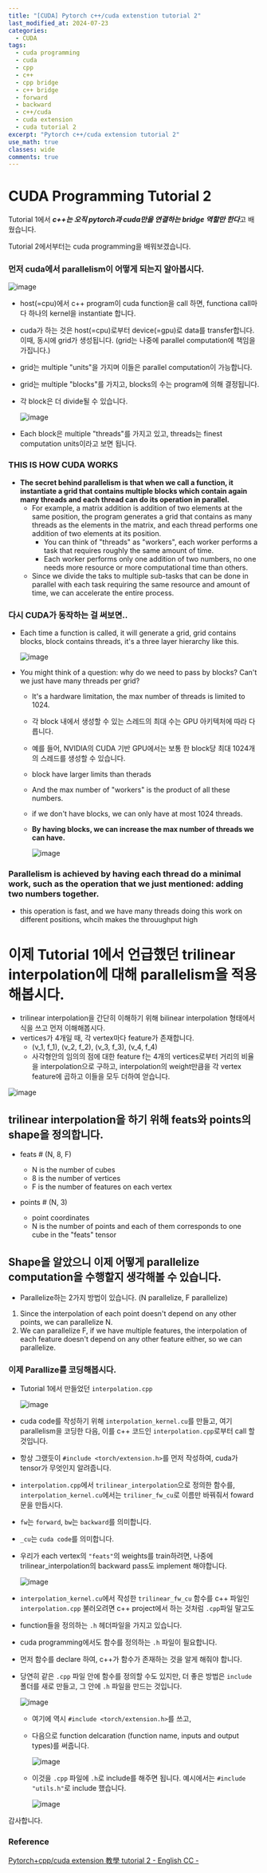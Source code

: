 ```yaml
---
title: "[CUDA] Pytorch c++/cuda extenstion tutorial 2"
last_modified_at: 2024-07-23
categories:
  - CUDA
tags:
  - cuda programming
  - cuda
  - cpp
  - c++
  - cpp bridge
  - c++ bridge
  - forward
  - backward
  - c++/cuda
  - cuda extension
  - cuda tutorial 2
excerpt: "Pytorch c++/cuda extension tutorial 2"
use_math: true
classes: wide
comments: true
---
```


# CUDA Programming Tutorial 2

Tutorial 1에서 ***c++는 오직 pytorch과 cuda만을 연결하는 bridge 역할만 한다***고 배웠습니다.

Tutorial 2에서부터는 cuda programming을 배워보겠습니다.

### 먼저 cuda에서 parallelism이 어떻게 되는지 알아봅시다.

![image](https://github.com/user-attachments/assets/63efeadb-2754-44bd-ac37-fafbc6261f7c)

- host(=cpu)에서 c++ program이 cuda function을 call 하면, functiona call마다 하나의 kernel을 instantiate 합니다.
- cuda가 하는 것은 host(=cpu)로부터 device(=gpu)로 data를 transfer합니다. 이때, 동시에 grid가 생성됩니다. (grid는 나중에 parallel computation에 책임을 가집니다.)
- grid는 multiple "units"을 가지며 이들은 parallel computation이 가능합니다.
- grid는 multiple "blocks"를 가지고, blocks의 수는 program에 의해 결정됩니다.
- 각 block은 더 divide될 수 있습니다.
  
  ![image](https://github.com/user-attachments/assets/4204a994-88ac-4485-8df0-40c99ad7ddc9)

- Each block은 multiple "threads"를 가지고 있고, threads는 finest computation units이라고 보면 됩니다.

### THIS IS HOW CUDA WORKS
- **The secret behind parallelism is that when we call a function, it instantiate a grid that contains multiple blocks which contain again many threads and each thread can do its operation in parallel.**
  - For example, a matrix addition is addition of two elements at the same position, the program generates a grid that contains as many threads as the elements in the matrix, and each thread performs one addition of two elements at its position.
    - You can think of "threads" as "workers", each worker performs a task that requires roughly the same amount of time.
    - Each worker performs only one addition of two numbers, no one needs more resource or more computational time than others.
  - Since we divide the taks to multiple sub-tasks that can be done in parallel with each task requiring the same resource and amount of time, we can accelerate the entire process.

### 다시 CUDA가 동작하는 걸 써보면..

- Each time a function is called, it will generate a grid, grid contains blocks, block contains threads, it's a three layer hierarchy like this.

  ![image](https://github.com/user-attachments/assets/c16b3c9c-5eb4-4c49-8f2b-f7627120ad4f)

- You might think of a question: why do we need to pass by blocks? Can't we just have many threads per grid?
  - It's a hardware limitation, the max number of threads is limited to 1024.
  - 각 block 내에서 생성할 수 있는 스레드의 최대 수는 GPU 아키텍처에 따라 다릅니다.
  - 예를 들어, NVIDIA의 CUDA 기반 GPU에서는 보통 한 block당 최대 1024개의 스레드를 생성할 수 있습니다.
  - block have larger limits than therads
  - And the max number of "workers" is the product of all these numbers.
  - if we don't have blocks, we can only have at most 1024 threads.
  - **By having blocks, we can increase the max number of threads we can have.**
    
    ![image](https://github.com/user-attachments/assets/5335a50b-6892-41d4-8cb4-37057a46aa7f)

### Parallelism is achieved by having each thread do a minimal work, such as the operation that we just mentioned: adding two numbers together.

- this operation is fast, and we have many threads doing this work on different positions, whcih makes the throuughput high

# 이제 Tutorial 1에서 언급했던 trilinear interpolation에 대해 parallelism을 적용해봅시다.

- trilinear interpolation을 간단히 이해하기 위해 bilinear interpolation 형태에서 식을 쓰고 먼저 이해해봅시다.
- vertices가 4개일 때, 각 vertex마다 feature가 존재합니다.
  - (v_1, f_1), (v_2, f_2), (v_3, f_3), (v_4, f_4)
  - 사각형안의 임의의 점에 대한 feature f는 4개의 vertices로부터 거리의 비율을 interpolation으로 구하고, interpolation의 weight만큼을 각 vertex feature에 곱하고 이들을 모두 더하여 얻습니다.

![image](https://github.com/user-attachments/assets/fac85e28-21e1-4482-b7d6-79fee5e32627)

## trilinear interpolation을 하기 위해 feats와 points의 shape을 정의합니다.

- feats # (N, 8, F)
  - N is the number of cubes
  - 8 is the number of vertices
  - F is the number of features on each vertex

- points # (N, 3)
  - point coordinates
  - N is the number of points and each of them corresponds to one cube in the "feats" tensor

## Shape을 알았으니 이제 어떻게 parallelize computation을 수행할지 생각해볼 수 있습니다.

- Parallelize하는 2가지 방법이 있습니다. (N parallelize, F parallelize)
1. Since the interpolation of each point doesn't depend on any other points, we can parallelize N.
2. We can parallelize F, if we have multiple features, the interpolation of each feature doesn't depend on any other feature either, so we can parallelize.
 
### 이제 Parallize를 코딩해봅시다.

- Tutorial 1에서 만들었던 `interpolation.cpp`
  
  ![image](https://github.com/user-attachments/assets/c6e31b5e-b6fa-40ce-a89e-8ce9508ddb5d)

- cuda code를 작성하기 위해 `interpolation_kernel.cu`를 만들고, 여기 parallelism을 코딩한 다음, 이를 c++ 코드인 `interpolation.cpp`로부터 call 할 것입니다.
- 항상 그랬듯이 `#include <torch/extension.h>`를 먼저 작성하여, cuda가 tensor가 무엇인지 알려줍니다.
- `interpolation.cpp`에서 `trilinear_interpolation`으로 정의한 함수를, `interpolation_kernel.cu`에서는 `triliner_fw_cu`로 이름만 바꿔줘서 foward 문을 만듭시다.
- `fw`는 `forward`, `bw`는 `backward`를 의미합니다.
- `_cu`는 `cuda code`를 의미합니다.
- 우리가 each vertex의 `"feats"`의 weights를 train하려면, 나중에 trilinear_interpolation의 backward pass도 implement 해야합니다.

  ![image](https://github.com/user-attachments/assets/733e6291-b1b7-46a8-aa9e-b46f8f39693f)

- `interpolation_kernel.cu`에서 작성한 `trilinear_fw_cu` 함수를 c++ 파일인 `interpolation.cpp` 불러오려면 c++ project에서 하는 것처럼 `.cpp`파일 말고도
- function들을 정의하는 `.h` 헤더파일을 가지고 있습니다.
- cuda programming에서도 함수를 정의하는 `.h` 파일이 필요합니다.
- 먼저 함수를 declare 하여, c++가 함수가 존재하는 것을 알게 해줘야 합니다.
- 당연히 같은 `.cpp` 파일 안에 함수를 정의할 수도 있지만, 더 좋은 방법은 `include` 폴더를 새로 만들고, 그 안에 `.h` 파일을 만드는 것입니다.

  ![image](https://github.com/user-attachments/assets/f0202bba-083c-4783-9e78-7282b477fab8)

  - 여기에 역시 `#include <torch/extension.h>`를 쓰고,
  - 다음으로 function delcaration (function name, inputs and output types)를 써줍니다.

    ![image](https://github.com/user-attachments/assets/453dbf2e-b131-4532-9c17-15b9b964de1a)

  - 이것을 `.cpp` 파일에 `.h`로 include를 해주면 됩니다. 예시에서는 `#include "utils.h"`로 include 했습니다.

    ![image](https://github.com/user-attachments/assets/7ca25f28-cb17-4675-98c4-6a0d71293c7a)














감사합니다.

### Reference
[Pytorch+cpp/cuda extension 教學 tutorial 2 - English CC -](https://www.youtube.com/watch?v=_QqG_I8nfH0&list=PLDV2CyUo4q-LKuiNltBqCKdO9GH4SS_ec&index=2)
